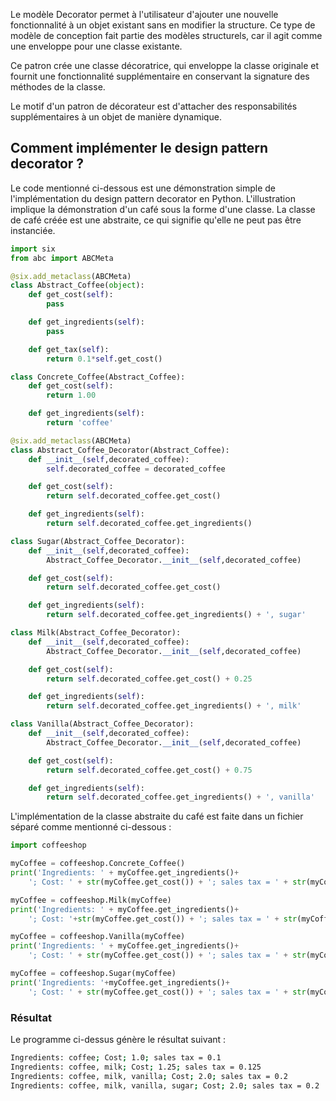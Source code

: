 Le modèle Decorator permet à l'utilisateur d'ajouter une nouvelle fonctionnalité à un objet existant sans en modifier la structure. Ce type de modèle de conception fait partie des modèles structurels, car il agit comme une enveloppe pour une classe existante.

Ce patron crée une classe décoratrice, qui enveloppe la classe originale et fournit une fonctionnalité supplémentaire en conservant la signature des méthodes de la classe.

Le motif d'un patron de décorateur est d'attacher des responsabilités supplémentaires à un objet de manière dynamique.

## Comment implémenter le design pattern decorator ?

Le code mentionné ci-dessous est une démonstration simple de l'implémentation du design pattern decorator en Python. L'illustration implique la démonstration d'un café sous la forme d'une classe. La classe de café créée est une abstraite, ce qui signifie qu'elle ne peut pas être instanciée.

```python
import six
from abc import ABCMeta

@six.add_metaclass(ABCMeta)
class Abstract_Coffee(object):
    def get_cost(self):
        pass

    def get_ingredients(self):
        pass

    def get_tax(self):
        return 0.1*self.get_cost()

class Concrete_Coffee(Abstract_Coffee):
    def get_cost(self):
        return 1.00

    def get_ingredients(self):
        return 'coffee'

@six.add_metaclass(ABCMeta)
class Abstract_Coffee_Decorator(Abstract_Coffee):
    def __init__(self,decorated_coffee):
        self.decorated_coffee = decorated_coffee

    def get_cost(self):
        return self.decorated_coffee.get_cost()

    def get_ingredients(self):
        return self.decorated_coffee.get_ingredients()

class Sugar(Abstract_Coffee_Decorator):
    def __init__(self,decorated_coffee):
        Abstract_Coffee_Decorator.__init__(self,decorated_coffee)

    def get_cost(self):
        return self.decorated_coffee.get_cost()

    def get_ingredients(self):
        return self.decorated_coffee.get_ingredients() + ', sugar'

class Milk(Abstract_Coffee_Decorator):
    def __init__(self,decorated_coffee):
        Abstract_Coffee_Decorator.__init__(self,decorated_coffee)

    def get_cost(self):
        return self.decorated_coffee.get_cost() + 0.25

    def get_ingredients(self):
        return self.decorated_coffee.get_ingredients() + ', milk'

class Vanilla(Abstract_Coffee_Decorator):
    def __init__(self,decorated_coffee):
        Abstract_Coffee_Decorator.__init__(self,decorated_coffee)

    def get_cost(self):
        return self.decorated_coffee.get_cost() + 0.75

    def get_ingredients(self):
        return self.decorated_coffee.get_ingredients() + ', vanilla'
```

L'implémentation de la classe abstraite du café est faite dans un fichier séparé comme mentionné ci-dessous :

```python
import coffeeshop

myCoffee = coffeeshop.Concrete_Coffee()
print('Ingredients: ' + myCoffee.get_ingredients()+
    '; Cost: ' + str(myCoffee.get_cost()) + '; sales tax = ' + str(myCoffee.get_tax()))

myCoffee = coffeeshop.Milk(myCoffee)
print('Ingredients: ' + myCoffee.get_ingredients()+
    '; Cost: '+str(myCoffee.get_cost()) + '; sales tax = ' + str(myCoffee.get_tax()))

myCoffee = coffeeshop.Vanilla(myCoffee)
print('Ingredients: ' + myCoffee.get_ingredients()+
    '; Cost: ' + str(myCoffee.get_cost()) + '; sales tax = ' + str(myCoffee.get_tax()))

myCoffee = coffeeshop.Sugar(myCoffee)
print('Ingredients: '+myCoffee.get_ingredients()+
    '; Cost: ' + str(myCoffee.get_cost()) + '; sales tax = ' + str(myCoffee.get_tax()))
```

### Résultat

Le programme ci-dessus génère le résultat suivant :

```bash
Ingredients: coffee; Cost; 1.0; sales tax = 0.1
Ingredients: coffee, milk; Cost; 1.25; sales tax = 0.125
Ingredients: coffee, milk, vanilla; Cost; 2.0; sales tax = 0.2
Ingredients: coffee, milk, vanilla, sugar; Cost; 2.0; sales tax = 0.2
```

